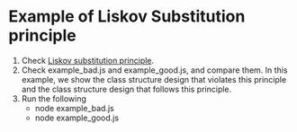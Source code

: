 # Example of Liskov Substitution principle

1. Check [Liskov substitution principle](https://en.wikipedia.org/wiki/Liskov_substitution_principle).
2. Check example_bad.js and example_good.js, and compare them. In this example, we show the class structure design that violates this principle and the class structure design that follows this principle.
3. Run the following
   - node example_bad.js
   - node example_good.js
